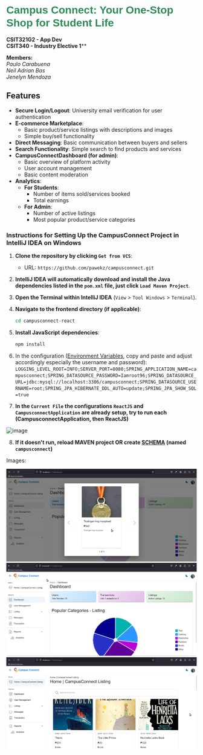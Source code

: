 # <span style="font-family: 'Arial', sans-serif; font-weight: bold; color: #2E8B57;">**Campus Connect**: Your One-Stop Shop for Student Life</span>


**CSIT321G2 - App Dev**<br>
**CSIT340 - Industry Elective 1****

**Members: <br>**
_Paulo Carabuena<br>
Neil Adrian Bas<br>
Jenelyn Mendoza<br>_

## Features

- **Secure Login/Logout**: University email verification for user authentication
- **E-commerce Marketplace**:
   - Basic product/service listings with descriptions and images
   - Simple buy/sell functionality
- **Direct Messaging**: Basic communication between buyers and sellers
- **Search Functionality**: Simple search to find products and services
- **CampusConnectDashboard (for admin)**:
   - Basic overview of platform activity
   - User account management
   - Basic content moderation
- **Analytics**:
   - **For Students**:
      - Number of items sold/services booked
      - Total earnings
   - **For Admin**:
      - Number of active listings
      - Most popular product/service categories


### Instructions for Setting Up the CampusConnect Project in IntelliJ IDEA on Windows

1. **Clone the repository by clicking `Get from VCS`**:
    - URL: `https://github.com/pawekz/campusconnect.git`

2. **IntelliJ IDEA will automatically download and install the Java dependencies listed in the `pom.xml` file, just click `Load Maven Project`**.

3. **Open the Terminal within IntelliJ IDEA** (`View` > `Tool Windows` > `Terminal`).

4. **Navigate to the frontend directory (if applicable)**:
    ```sh
    cd campusconnect-react
    ```

5. **Install JavaScript dependencies**:
    ```sh
    npm install
    ```

6. In the configuration ([Environment Variables](https://www.jetbrains.com/help/objc/add-environment-variables-and-program-arguments.html#add-environment-variables), copy and paste and adjust accordingly especially the username and password):
    ```LOGGING_LEVEL_ROOT=INFO;SERVER_PORT=8080;SPRING_APPLICATION_NAME=campusconnect;SPRING_DATASOURCE_PASSWORD=Iamroot96;SPRING_DATASOURCE_URL=jdbc:mysql://localhost:3306/campusconnect;SPRING_DATASOURCE_USERNAME=root;SPRING_JPA_HIBERNATE_DDL_AUTO=update;SPRING_JPA_SHOW_SQL=true```


7. **In the `Current File` the configurations `ReactJS` and `CampusconnectApplication` are already setup, try to run each (CampusconnectApplication, then ReactJS)**


![image](https://github.com/user-attachments/assets/5f85766f-99ec-423b-ae9b-b9984d12e888)


8. **If it doesn't run, reload MAVEN project OR create [SCHEMA](https://www.jetbrains.com/help/idea/schemas.html#create_db_or_schema) (named ```campusconnect```)**


Images: 

![img.png](img.png)
![img_1.png](img_1.png)
![img_2.png](img_2.png)




